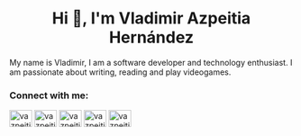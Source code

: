 <h1 align="center">Hi 👋, I'm Vladimir Azpeitia Hernández</h1>

My name is Vladimir, I am a software developer and technology enthusiast. I am passionate about writing, reading and play videogames.

<h3 align="left">Connect with me:</h3>
<p align="left">
<a href="https://twitter.com/vazpeitiah" target="blank"><img align="center" src="https://raw.githubusercontent.com/rahuldkjain/github-profile-readme-generator/master/src/images/icons/Social/twitter.svg" alt="vazpeitiah" height="30" width="40" /></a>
<a href="https://linkedin.com/in/vazpeitiah" target="blank"><img align="center" src="https://raw.githubusercontent.com/rahuldkjain/github-profile-readme-generator/master/src/images/icons/Social/linked-in-alt.svg" alt="vazpeitiah" height="30" width="40" /></a>
<a href="https://fb.com/vazpeitiah" target="blank"><img align="center" src="https://raw.githubusercontent.com/rahuldkjain/github-profile-readme-generator/master/src/images/icons/Social/facebook.svg" alt="vazpeitiah" height="30" width="40" /></a>
<a href="https://instagram.com/vazpeitiah" target="blank"><img align="center" src="https://raw.githubusercontent.com/rahuldkjain/github-profile-readme-generator/master/src/images/icons/Social/instagram.svg" alt="vazpeitiah" height="30" width="40" /></a>
<a href="https://www.hackerrank.com/vazpeitiah" target="blank"><img align="center" src="https://raw.githubusercontent.com/rahuldkjain/github-profile-readme-generator/master/src/images/icons/Social/hackerrank.svg" alt="vazpeitiah" height="30" width="40" /></a>
</p>
